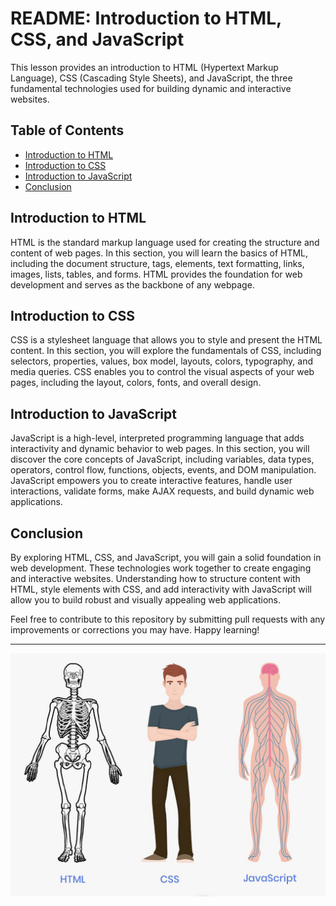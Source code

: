 # README: Introduction to HTML, CSS, and JavaScript

This lesson provides an introduction to HTML (Hypertext Markup Language), CSS (Cascading Style Sheets), and JavaScript, the three fundamental technologies used for building dynamic and interactive websites.



## Table of Contents

- [Introduction to HTML](#introduction-to-html)
- [Introduction to CSS](#introduction-to-css)
- [Introduction to JavaScript](#introduction-to-javascript)
- [Conclusion](#conclusion)

## Introduction to HTML

HTML is the standard markup language used for creating the structure and content of web pages. In this section, you will learn the basics of HTML, including the document structure, tags, elements, text formatting, links, images, lists, tables, and forms. HTML provides the foundation for web development and serves as the backbone of any webpage.

## Introduction to CSS

CSS is a stylesheet language that allows you to style and present the HTML content. In this section, you will explore the fundamentals of CSS, including selectors, properties, values, box model, layouts, colors, typography, and media queries. CSS enables you to control the visual aspects of your web pages, including the layout, colors, fonts, and overall design.

## Introduction to JavaScript

JavaScript is a high-level, interpreted programming language that adds interactivity and dynamic behavior to web pages. In this section, you will discover the core concepts of JavaScript, including variables, data types, operators, control flow, functions, objects, events, and DOM manipulation. JavaScript empowers you to create interactive features, handle user interactions, validate forms, make AJAX requests, and build dynamic web applications.

## Conclusion

By exploring HTML, CSS, and JavaScript, you will gain a solid foundation in web development. These technologies work together to create engaging and interactive websites. Understanding how to structure content with HTML, style elements with CSS, and add interactivity with JavaScript will allow you to build robust and visually appealing web applications.

Feel free to contribute to this repository by submitting pull requests with any improvements or corrections you may have. Happy learning!



---

![html-css-js](html-vs-css-vs-javascript.png)